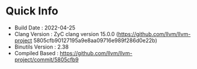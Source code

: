 # Quick Info
* Build Date : 2022-04-25
* Clang Version : ZyC clang version 15.0.0 (https://github.com/llvm/llvm-project 5805cfb90127195a9e8aa09716e989f286d0e22b)
* Binutils Version : 2.38
* Compiled Based : https://github.com/llvm/llvm-project/commit/5805cfb9

